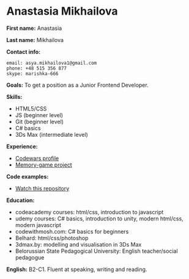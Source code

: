 # Anastasia Mikhailova

**First name:** Anastasia

**Last name:** Mikhailova

**Contact info:**

```
email: asya.mikhailova1@gmail.com 
phone: +48 515 356 877 
skype: marishka-666
```

**Goals:**
To get a position as a Junior Frontend Developer. 

**Skills:** 
- HTML5/CSS 
- JS (beginner level) 
- Git (beginner level)
- C# basics 
- 3Ds Max (intermediate level)

**Experience:** 

- [Codewars profile](https://www.codewars.com/users/AnastasiaMikhailova) 
- [Memory-game project](https://laughing-hamilton-74ba72.netlify.com)

**Code examples:**
- [Watch this repository](https://github.com/Asya-Mikhailova/Asya-Mikhailova.github.io) 

**Education:** 
- codeacademy courses: html/css, introduction to javascript 
- udemy courses: C# basics, introduction to unity, modern html/css, modern javascript 
- codewithmosh.com: C# basics for beginners
- Belhard: html/css/photoshop
- 3dmax.by: modelling and visualisation in 3Ds Max 
- Belorussian State Pedagogical University: English teacher/social pedagogue

**English:** B2-C1. Fluent at speaking, writing and reading.


